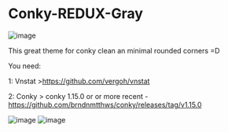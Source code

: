 # Conky-REDUX-Gray
![image](https://i.imgur.com/rdGjvi2.png)

This great theme for conky clean an minimal rounded corners =D

You need:

1:  Vnstat >https://github.com/vergoh/vnstat

2:  Conky  > conky 1.15.0 or or more recent - https://github.com/brndnmtthws/conky/releases/tag/v1.15.0


![image](https://i.imgur.com/sAhFp7s.png)
![image](https://i.imgur.com/5LIUnSi.png)




